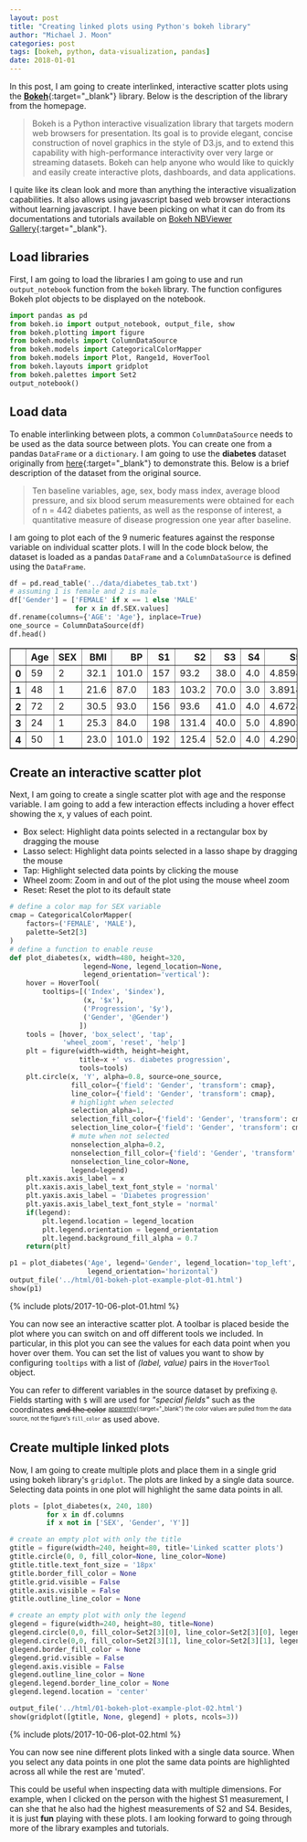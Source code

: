 ```yaml
---
layout: post
title: "Creating linked plots using Python's bokeh library"
author: "Michael J. Moon"
categories: post
tags: [bokeh, python, data-visualization, pandas]
date: 2018-01-01
---
```

In this post, I am going to create interlinked, interactive scatter plots using the [**Bokeh**](https://bokeh.pydata.org/en/latest/ 'Bokeh homepage'){:target="_blank"} library. Below is the description of the library from the homepage.

> Bokeh is a Python interactive visualization library that targets modern web browsers for presentation. Its goal is to provide elegant, concise construction of novel graphics in the style of D3.js, and to extend this capability with high-performance interactivity over very large or streaming datasets. Bokeh can help anyone who would like to quickly and easily create interactive plots, dashboards, and data applications.

I quite like its clean look and more than anything the interactive visualization capabilities. It also allows using javascript based web browser interactions without learning javascript. I have been picking on what it can do from its documentations and tutorials available on [Bokeh NBViewer Gallery](http://nbviewer.jupyter.org/github/bokeh/bokeh-notebooks/blob/master/index.ipynb){:target="_blank"}.

## Load libraries
First, I am going to load the libraries I am going to use and run `output_notebook` function from the `bokeh` library. The function configures Bokeh plot objects to be displayed on the notebook.


```python
import pandas as pd
from bokeh.io import output_notebook, output_file, show
from bokeh.plotting import figure
from bokeh.models import ColumnDataSource
from bokeh.models import CategoricalColorMapper
from bokeh.models import Plot, Range1d, HoverTool
from bokeh.layouts import gridplot
from bokeh.palettes import Set2
output_notebook()
```

## Load data
To enable interlinking between plots, a common `ColumnDataSource` needs to be used as the data source between plots. You can create one from a pandas `DataFrame` or a `dictionary`. I am going to use the **diabetes** dataset originally from [here](http://www4.stat.ncsu.edu/~boos/var.select/diabetes.html){:target="_blank"} to demonstrate this. Below is a brief description of the dataset from the original source.

>Ten baseline variables, age, sex, body mass index, average blood pressure, and six blood serum measurements were obtained for each of n = 442 diabetes patients, as well as the response of interest, a quantitative measure of disease progression one year after baseline.

I am going to plot each of the 9 numeric features against the response variable on individual scatter plots. I will
In the code block below, the dataset is loaded as a pandas `DataFrame` and a `ColumnDataSource` is defined using the `DataFrame`.


```python
df = pd.read_table('../data/diabetes_tab.txt')
# assuming 1 is female and 2 is male
df['Gender'] = ['FEMALE' if x == 1 else 'MALE'
                for x in df.SEX.values]
df.rename(columns={'AGE': 'Age'}, inplace=True)
one_source = ColumnDataSource(df)
df.head()
```


<div class="tablecontainer">
<table border="1" class="dataframe">
  <thead>
    <tr style="text-align: right;">
      <th></th>
      <th>Age</th>
      <th>SEX</th>
      <th>BMI</th>
      <th>BP</th>
      <th>S1</th>
      <th>S2</th>
      <th>S3</th>
      <th>S4</th>
      <th>S5</th>
      <th>S6</th>
      <th>Y</th>
      <th>Gender</th>
    </tr>
  </thead>
  <tbody>
    <tr>
      <th>0</th>
      <td>59</td>
      <td>2</td>
      <td>32.1</td>
      <td>101.0</td>
      <td>157</td>
      <td>93.2</td>
      <td>38.0</td>
      <td>4.0</td>
      <td>4.8598</td>
      <td>87</td>
      <td>151</td>
      <td>MALE</td>
    </tr>
    <tr>
      <th>1</th>
      <td>48</td>
      <td>1</td>
      <td>21.6</td>
      <td>87.0</td>
      <td>183</td>
      <td>103.2</td>
      <td>70.0</td>
      <td>3.0</td>
      <td>3.8918</td>
      <td>69</td>
      <td>75</td>
      <td>FEMALE</td>
    </tr>
    <tr>
      <th>2</th>
      <td>72</td>
      <td>2</td>
      <td>30.5</td>
      <td>93.0</td>
      <td>156</td>
      <td>93.6</td>
      <td>41.0</td>
      <td>4.0</td>
      <td>4.6728</td>
      <td>85</td>
      <td>141</td>
      <td>MALE</td>
    </tr>
    <tr>
      <th>3</th>
      <td>24</td>
      <td>1</td>
      <td>25.3</td>
      <td>84.0</td>
      <td>198</td>
      <td>131.4</td>
      <td>40.0</td>
      <td>5.0</td>
      <td>4.8903</td>
      <td>89</td>
      <td>206</td>
      <td>FEMALE</td>
    </tr>
    <tr>
      <th>4</th>
      <td>50</td>
      <td>1</td>
      <td>23.0</td>
      <td>101.0</td>
      <td>192</td>
      <td>125.4</td>
      <td>52.0</td>
      <td>4.0</td>
      <td>4.2905</td>
      <td>80</td>
      <td>135</td>
      <td>FEMALE</td>
    </tr>
  </tbody>
</table>
</div>



## Create an interactive scatter plot
Next, I am going to create a single scatter plot with age and the response variable. I am going to add a few interaction effects including a hover effect showing the x, y values of each point.
+ Box select: Highlight data points selected in a rectangular box by dragging the mouse
+ Lasso select: Highlight data points selected in a lasso shape by dragging the mouse
+ Tap: Highlight selected data points by clicking the mouse
+ Wheel zoom: Zoom in and out of the plot using the mouse wheel zoom
+ Reset: Reset the plot to its default state


```python
# define a color map for SEX variable
cmap = CategoricalColorMapper(
    factors=('FEMALE', 'MALE'),
    palette=Set2[3]
)
# define a function to enable reuse
def plot_diabetes(x, width=480, height=320,
                  legend=None, legend_location=None,
                  legend_orientation='vertical'):
    hover = HoverTool(
        tooltips=[('Index', '$index'),
                  (x, '$x'),
                  ('Progression', '$y'),
                  ('Gender', '@Gender')
                 ])
    tools = [hover, 'box_select', 'tap',
             'wheel_zoom', 'reset', 'help']
    plt = figure(width=width, height=height,
                 title=x +' vs. diabetes progression',
                 tools=tools)
    plt.circle(x, 'Y', alpha=0.8, source=one_source,
               fill_color={'field': 'Gender', 'transform': cmap},
               line_color={'field': 'Gender', 'transform': cmap},
               # highlight when selected
               selection_alpha=1,
               selection_fill_color={'field': 'Gender', 'transform': cmap},
               selection_line_color={'field': 'Gender', 'transform': cmap},
               # mute when not selected
               nonselection_alpha=0.2,
               nonselection_fill_color={'field': 'Gender', 'transform': cmap},
               nonselection_line_color=None,
               legend=legend)
    plt.xaxis.axis_label = x
    plt.xaxis.axis_label_text_font_style = 'normal'
    plt.yaxis.axis_label = 'Diabetes progression'
    plt.yaxis.axis_label_text_font_style = 'normal'
    if(legend):
        plt.legend.location = legend_location
        plt.legend.orientation = legend_orientation
        plt.legend.background_fill_alpha = 0.7
    return(plt)

p1 = plot_diabetes('Age', legend='Gender', legend_location='top_left',
                   legend_orientation='horizontal')
output_file('../html/01-bokeh-plot-example-plot-01.html')
show(p1)

```

{% include plots/2017-10-06-plot-01.html %}


You can now see an interactive scatter plot. A toolbar is placed beside the plot where you can switch on and off different tools we included. In particular, in this plot you can see the values for each data point when you hover over them. You can set the list of values you want to show by configuring `tooltips` with a list of *(label, value)* pairs in the `HoverTool` object.

You can refer to different variables in the source dataset by prefixing `@`. Fields starting with `$` will are used for *"special fields"* such as the coordinates <s>and the color</s> <sup><sub>[apparently](https://stackoverflow.com/questions/41708509/bokeh-color-not-appearing-on-hover-tooltip){:target="_blank"} the color values are pulled from the data source, not the figure's `fill_color`</sub></sup> as used above.



## Create multiple linked plots
Now, I am going to create multiple plots and place them in a single grid using bokeh library's `gridplot`. The plots are linked by a single data source. Selecting data points in one plot will highlight the same data points in all.


```python
plots = [plot_diabetes(x, 240, 180)
         for x in df.columns
         if x not in ['SEX', 'Gender', 'Y']]

# create an empty plot with only the title
gtitle = figure(width=240, height=80, title='Linked scatter plots')
gtitle.circle(0, 0, fill_color=None, line_color=None)
gtitle.title.text_font_size = '18px'
gtitle.border_fill_color = None
gtitle.grid.visible = False
gtitle.axis.visible = False
gtitle.outline_line_color = None

# create an empty plot with only the legend
glegend = figure(width=240, height=80, title=None)
glegend.circle(0,0, fill_color=Set2[3][0], line_color=Set2[3][0], legend='FEMALE')
glegend.circle(0,0, fill_color=Set2[3][1], line_color=Set2[3][1], legend='MALE')
glegend.border_fill_color = None
glegend.grid.visible = False
glegend.axis.visible = False
glegend.outline_line_color = None
glegend.legend.border_line_color = None
glegend.legend.location = 'center'

output_file('../html/01-bokeh-plot-example-plot-02.html')
show(gridplot([gtitle, None, glegend] + plots, ncols=3))
```

{% include plots/2017-10-06-plot-02.html %}


You can now see nine different plots linked with a single data source. When you select any data points in one plot the same data points are highlighted across all while the rest are 'muted'.

This could be useful when inspecting data with multiple dimensions. For example, when I clicked on the person with the highest S1 measurement, I can she that he also had the highest measurements of S2 and S4. Besides, it is just **fun** playing with these plots. I am looking forward to going through more of the library examples and tutorials.
